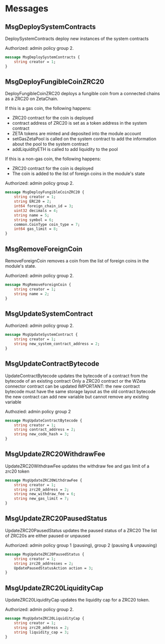 # Messages

## MsgDeploySystemContracts

DeploySystemContracts deploy new instances of the system contracts

Authorized: admin policy group 2.

```proto
message MsgDeploySystemContracts {
	string creator = 1;
}
```

## MsgDeployFungibleCoinZRC20

DeployFungibleCoinZRC20 deploys a fungible coin from a connected chains as a ZRC20 on ZetaChain.

If this is a gas coin, the following happens:

* ZRC20 contract for the coin is deployed
* contract address of ZRC20 is set as a token address in the system
contract
* ZETA tokens are minted and deposited into the module account
* setGasZetaPool is called on the system contract to add the information
about the pool to the system contract
* addLiquidityETH is called to add liquidity to the pool

If this is a non-gas coin, the following happens:

* ZRC20 contract for the coin is deployed
* The coin is added to the list of foreign coins in the module's state

Authorized: admin policy group 2.

```proto
message MsgDeployFungibleCoinZRC20 {
	string creator = 1;
	string ERC20 = 2;
	int64 foreign_chain_id = 3;
	uint32 decimals = 4;
	string name = 5;
	string symbol = 6;
	common.CoinType coin_type = 7;
	int64 gas_limit = 8;
}
```

## MsgRemoveForeignCoin

RemoveForeignCoin removes a coin from the list of foreign coins in the
module's state.

Authorized: admin policy group 2.

```proto
message MsgRemoveForeignCoin {
	string creator = 1;
	string name = 2;
}
```

## MsgUpdateSystemContract

Authorized: admin policy group 2.

```proto
message MsgUpdateSystemContract {
	string creator = 1;
	string new_system_contract_address = 2;
}
```

## MsgUpdateContractBytecode

UpdateContractBytecode updates the bytecode of a contract from the bytecode
of an existing contract Only a ZRC20 contract or the WZeta connector contract
can be updated IMPORTANT: the new contract bytecode must have the same
storage layout as the old contract bytecode the new contract can add new
variable but cannot remove any existing variable

Authozied: admin policy group 2

```proto
message MsgUpdateContractBytecode {
	string creator = 1;
	string contract_address = 2;
	string new_code_hash = 3;
}
```

## MsgUpdateZRC20WithdrawFee

UpdateZRC20WithdrawFee updates the withdraw fee and gas limit of a zrc20 token

```proto
message MsgUpdateZRC20WithdrawFee {
	string creator = 1;
	string zrc20_address = 2;
	string new_withdraw_fee = 6;
	string new_gas_limit = 7;
}
```

## MsgUpdateZRC20PausedStatus

UpdateZRC20PausedStatus updates the paused status of a ZRC20
The list of ZRC20s are either paused or unpaused

Authorized: admin policy group 1 (pausing), group 2 (pausing & unpausing)

```proto
message MsgUpdateZRC20PausedStatus {
	string creator = 1;
	string zrc20_addresses = 2;
	UpdatePausedStatusAction action = 3;
}
```

## MsgUpdateZRC20LiquidityCap

UpdateZRC20LiquidityCap updates the liquidity cap for a ZRC20 token.

Authorized: admin policy group 2.

```proto
message MsgUpdateZRC20LiquidityCap {
	string creator = 1;
	string zrc20_address = 2;
	string liquidity_cap = 3;
}
```


